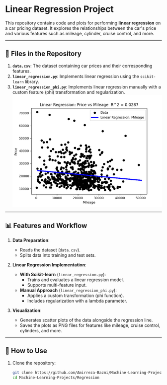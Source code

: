 # Linear Regression Project

This repository contains code and plots for performing **linear regression** on a car pricing dataset. It explores the relationships between the car's price and various features such as mileage, cylinder, cruise control, and more.

---

## 📂 Files in the Repository

1. **`data.csv`**: The dataset containing car prices and their corresponding features.
2. **`linear_regression.py`**: Implements linear regression using the `scikit-learn` library.
3. **`linear_regression_phi.py`**: Implements linear regression manually with a custom feature (phi) transformation and regularization.
   ![](https://github.com/Amirreza-Bazmi/Machine-Learning-Projects/blob/main/Regression/1-Linear%20Regression%20with%20phi%20function%20(mileage).png)

---

## 📊 Features and Workflow

1. **Data Preparation**:
   - Reads the dataset (`data.csv`).
   - Splits data into training and test sets.
   
2. **Linear Regression Implementation**:
   - **With Scikit-learn** (`linear_regression.py`):
     - Trains and evaluates a linear regression model.
     - Supports multi-feature input.
   - **Manual Approach** (`linear_regression_phi.py`):
     - Applies a custom transformation (phi function).
     - Includes regularization with a lambda parameter.

3. **Visualization**:
   - Generates scatter plots of the data alongside the regression line.
   - Saves the plots as PNG files for features like mileage, cruise control, cylinders, and more.

---

## 🔧 How to Use

1. Clone the repository:
   ```bash
   git clone https://github.com/Amirreza-Bazmi/Machine-Learning-Projects.git
   cd Machine-Learning-Projects/Regression
